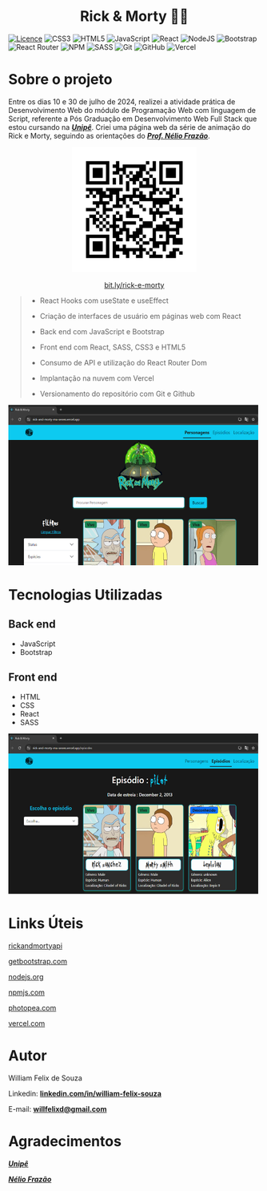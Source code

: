 <div>
  <h1 align="center">
    Rick & Morty 👨‍👦
  </h1>
</div>

[![Licence](https://img.shields.io/github/license/willfelixd/rick-and-morty?style=for-the-badge)](./LICENSE)
![CSS3](https://img.shields.io/badge/css3-%231572B6.svg?style=for-the-badge&logo=css3&logoColor=white)
![HTML5](https://img.shields.io/badge/html5-%23E34F26.svg?style=for-the-badge&logo=html5&logoColor=white)
![JavaScript](https://img.shields.io/badge/javascript-%23323330.svg?style=for-the-badge&logo=javascript&logoColor=%23F7DF1E)
![React](https://img.shields.io/badge/react-%2320232a.svg?style=for-the-badge&logo=react&logoColor=%2361DAFB)
![NodeJS](https://img.shields.io/badge/node.js-6DA55F?style=for-the-badge&logo=node.js&logoColor=white)
![Bootstrap](https://img.shields.io/badge/bootstrap-%238511FA.svg?style=for-the-badge&logo=bootstrap&logoColor=white)
![React Router](https://img.shields.io/badge/React_Router-CA4245?style=for-the-badge&logo=react-router&logoColor=white)
![NPM](https://img.shields.io/badge/NPM-%23CB3837.svg?style=for-the-badge&logo=npm&logoColor=white)
![SASS](https://img.shields.io/badge/SASS-hotpink.svg?style=for-the-badge&logo=SASS&logoColor=white)
![Git](https://img.shields.io/badge/git-%23F05033.svg?style=for-the-badge&logo=git&logoColor=white)
![GitHub](https://img.shields.io/badge/github-%23121011.svg?style=for-the-badge&logo=github&logoColor=white)
![Vercel](https://img.shields.io/badge/vercel-%23000000.svg?style=for-the-badge&logo=vercel&logoColor=white)


# Sobre o projeto

Entre os dias 10 e 30 de julho de 2024, realizei a atividade prática de Desenvolvimento Web do módulo de Programação Web com linguagem de Script, referente a Pós Graduação em Desenvolvimento Web Full Stack que estou cursando na **_[Unipê](https://www.unipe.edu.br/)_**. Criei uma página web da série de animação do Rick e Morty, seguindo as orientações do **_[Prof. Nélio Frazão](https://www.linkedin.com/in/neliofrazao/)_**.

<p align="center">
  <img width="250" height="250" src="https://github.com/willfelixd/rick-and-morty/blob/main/src/img/qrcode.png" >
</p>

<p align="center">
  <a href="https://rick-and-morty-mu-seven.vercel.app/">bit.ly/rick-e-morty</a>
</p>

> - React Hooks com useState e useEffect
>
> - Criação de interfaces de usuário em páginas web com React
>
> - Back end com JavaScript e Bootstrap
>
> - Front end com React, SASS, CSS3 e HTML5
>
> - Consumo de API e utilização do React Router Dom
>
> - Implantação na nuvem com Vercel
>
> - Versionamento do repositório com Git e Github

<p align="left">
  <img width="500" height="320" src="https://github.com/willfelixd/rick-and-morty/blob/main/src/img/home.png">
</p>

# Tecnologias Utilizadas

## Back end
 - JavaScript
 - Bootstrap

## Front end
 - HTML
 - CSS
 - React
 - SASS

<p align="left">
  <img width="500" height="320" src="https://github.com/willfelixd/rick-and-morty/blob/main/src/img/episodios.png">
</p>

# Links Úteis

[rickandmortyapi](https://rickandmortyapi.com/)

[getbootstrap.com](https://getbootstrap.com/)

[nodejs.org](https://nodejs.org/en/download/package-manager/current)

[npmjs.com](https://www.npmjs.com/package/react-paginate)

[photopea.com](https://www.photopea.com/)

[vercel.com](https://vercel.com/)

# Autor

William Felix de Souza

Linkedin: **[linkedin.com/in/william-felix-souza](https://www.linkedin.com/in/william-felix-souza/)**

E-mail: **[willfelixd@gmail.com](willfelixd@gmail.com)**

# Agradecimentos

**_[Unipê](https://www.unipe.edu.br/)_**

**_[Nélio Frazão](https://www.linkedin.com/in/neliofrazao/)_**